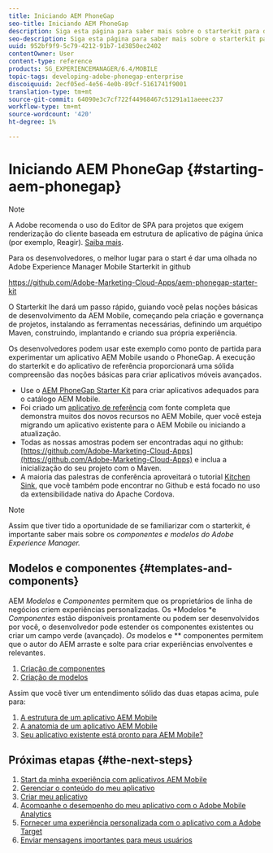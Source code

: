 ```yaml
---
title: Iniciando AEM PhoneGap
seo-title: Iniciando AEM PhoneGap
description: Siga esta página para saber mais sobre o starterkit para desenvolvedores.
seo-description: Siga esta página para saber mais sobre o starterkit para desenvolvedores.
uuid: 952bf9f9-5c79-4212-91b7-1d3850ec2402
contentOwner: User
content-type: reference
products: SG_EXPERIENCEMANAGER/6.4/MOBILE
topic-tags: developing-adobe-phonegap-enterprise
discoiquuid: 2ecf05ed-4e56-4e0b-89cf-5161741f9001
translation-type: tm+mt
source-git-commit: 64090e3c7cf722f44968467c51291a11aeeec237
workflow-type: tm+mt
source-wordcount: '420'
ht-degree: 1%

---
```



# Iniciando AEM PhoneGap {#starting-aem-phonegap}

>[!NOTE]
>
>A Adobe recomenda o uso do Editor de SPA para projetos que exigem renderização do cliente baseada em estrutura de aplicativo de página única (por exemplo, Reagir). [Saiba mais](/help/sites-developing/spa-overview.md).

Para os desenvolvedores, o melhor lugar para o start é dar uma olhada no Adobe Experience Manager Mobile Starterkit in github

https://github.com/Adobe-Marketing-Cloud-Apps/aem-phonegap-starter-kit

O Starterkit lhe dará um passo rápido, guiando você pelas noções básicas de desenvolvimento da AEM Mobile, começando pela criação e governança de projetos, instalando as ferramentas necessárias, definindo um arquétipo Maven, construindo, implantando e criando sua própria experiência.

Os desenvolvedores podem usar este exemplo como ponto de partida para experimentar um aplicativo AEM Mobile usando o PhoneGap. A execução do starterkit e do aplicativo de referência proporcionará uma sólida compreensão das noções básicas para criar aplicativos móveis avançados.

* Use o [AEM PhoneGap Starter Kit](https://github.com/Adobe-Marketing-Cloud-Apps/aem-phonegap-starter-kit) para criar aplicativos adequados para o catálogo AEM Mobile.
* Foi criado um [aplicativo de referência](https://github.com/Adobe-Marketing-Cloud-Apps/aem-mobile-hybrid-reference) com fonte completa que demonstra muitos dos novos recursos no AEM Mobile, quer você esteja migrando um aplicativo existente para o AEM Mobile ou iniciando a atualização.
* Todas as nossas amostras podem ser encontradas aqui no github: [https://github.com/Adobe-Marketing-Cloud-Apps](https://github.com/Adobe-Marketing-Cloud-Apps) e inclua a inicialização do seu projeto com o Maven.
* A maioria das palestras de conferência aproveitará o tutorial [Kitchen Sink](https://github.com/blefebvre/aem-phonegap-kitchen-sink), que você também pode encontrar no Github e está focado no uso da extensibilidade nativa do Apache Cordova.

>[!NOTE]
>
>Assim que tiver tido a oportunidade de se familiarizar com o starterkit, é importante saber mais sobre os *componentes e modelos do Adobe Experience Manager.*

## Modelos e componentes {#templates-and-components}

AEM *Modelos* e *Componentes* permitem que os proprietários de linha de negócios criem experiências personalizadas. Os *Modelos *e *Componentes* estão disponíveis prontamente ou podem ser desenvolvidos por você, o desenvolvedor pode estender os componentes existentes ou criar um campo verde (avançado). *Os* modelos e  ** componentes permitem que o autor do AEM arraste e solte para criar experiências envolventes e relevantes.

1. [Criação de componentes](/help/sites-developing/components.md)
1. [Criação de modelos](/help/sites-developing/templates.md)

Assim que você tiver um entendimento sólido das duas etapas acima, pule para:

1. [A estrutura de um aplicativo AEM Mobile](/help/mobile/phonegap-structure-an-app.md)
1. [A anatomia de um aplicativo AEM Mobile](/help/mobile/phonegap-apps-arch.md)
1. [Seu aplicativo existente está pronto para AEM Mobile?](/help/mobile/phonegap-adding-content-to-imported-app.md)

## Próximas etapas {#the-next-steps}

1. [Start da minha experiência com aplicativos AEM Mobile](/help/mobile/starting-aem-phonegap-app.md)
1. [Gerenciar o conteúdo do meu aplicativo](/help/mobile/phonegap-manage-app-content.md)
1. [Criar meu aplicativo](/help/mobile/building-app-mobile-phonegap.md)
1. [Acompanhe o desempenho do meu aplicativo com o Adobe Mobile Analytics](/help/mobile/phonegap-intro-to-app-analytics.md)
1. [Fornecer uma experiência personalizada com o aplicativo com a Adobe Target](/help/mobile/phonegap-aem-mobile-content-personalization.md)
1. [Enviar mensagens importantes para meus usuários](/help/mobile/phonegap-push-notifications.md)
